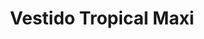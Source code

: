 ---
id: vestido-morado-azul-sl
title: Vestido Tropical Maxi 
regularPrice: 72.90
price: 72.90
image: 
    - vestido-morado-azul-sl-1.jpg
    - vestido-morado-azul-sl-2.jpg
description: Vestido con colores azul y morado, con elástico en busto, cuello V.
material: Algodón 
sizes: 
  - S
  - L
creationDate: 2025/02/01
isSale: false
isStock: true
---